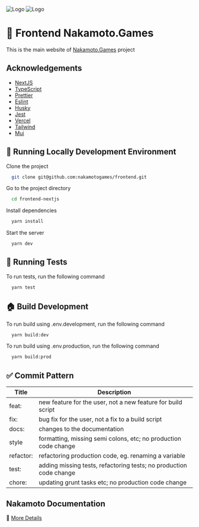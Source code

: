 ![Logo](https://marketplace.nakamoto.games/assets/logos/logo_naka.svg)
![Logo](https://marketplace.nakamoto.games/assets/logos/logo_naka-games.svg)

# 👋 Frontend Nakamoto.Games
This is the main website of [Nakamoto.Games](https://nakamoto.games) project

## Acknowledgements

 - [NextJS](https://nextjs.org/)
 - [TypeScript](https://www.typescriptlang.org/)
 - [Prettier](https://prettier.io/)
 - [Eslint](https://eslint.org/)
 - [Husky](https://typicode.github.io/husky/#/)
 - [Jest](https://jestjs.io/)
 - [Vercel](https://vercel.com/)
 - [Tailwind](https://tailwindcss.com/)
 - [Mui](https://mui.com/)
 

## 🚀 Running Locally Development Environment

Clone the project

```bash
  git clone git@github.com:nakamotogames/frontend.git
```

Go to the project directory

```bash
  cd frontend-nextjs
```

Install dependencies

```bash
  yarn install
```

Start the server

```bash
  yarn dev
```

## 🧪 Running Tests

To run tests, run the following command

```bash
  yarn test
```

## 🏠 Build Development

To run build using .env.development, run the following command

```bash
  yarn build:dev
```

To run build using .env.production, run the following command

```bash
  yarn build:prod
```

## ✅ Commit Pattern

| Title             | Description                                                                |
| ----------------- | ------------------------------------------------------------------ |
| feat: | new feature for the user, not a new feature for build script |
| fix: | bug fix for the user, not a fix to a build script |
| docs: | changes to the documentation |
| style | formatting, missing semi colons, etc; no production code change |
| refactor: | refactoring production code, eg. renaming a variable |
| test: | adding missing tests, refactoring tests; no production code change |
| chore: | updating grunt tasks etc; no production code change |


## Nakamoto Documentation

📑 [More Details](https://r3ceseksb9.larksuite.com/docs/docus62P4yf74dgK8tH4l7FJsBg)

